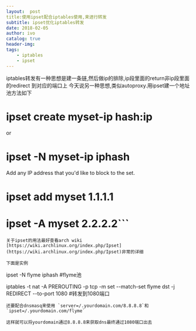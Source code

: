 ```yaml
---
layout:  post
title:使用ipset配合iptables使用,来进行转发
subtitle: ipset优化iptables转发
date: 2018-02-05
author: ivo
catalog: true
header-img:
tags:
    - iptables
    - ipset
---
```

iptables转发有一种思想是建一条链,然后做ip的排除,ip段里面的return非ip段里面的redirect 到对应的端口上
今天说另一种思想,类似autoproxy.用ipset建一个地址池方法如下

# ipset create myset-ip hash:ip
or

# ipset -N myset-ip iphash
Add any IP address that you'd like to block to the set.

# ipset add myset 1.1.1.1
# ipset -A myset 2.2.2.2```

```
关于ipset的用法最好查看arch wiki [https://wiki.archlinux.org/index.php/Ipset](https://wiki.archlinux.org/index.php/Ipset)非常的详细

下面是实例
```
ipset -N flyme iphash   #flyme池

iptables -t nat -A PREROUTING -p tcp -m set --match-set flyme dst -j REDIRECT --to-port 1080            #转发到1080端口

```
还要配合dnsmasq来使用 `server=/.yourdomain.com/8.8.8.8`和`ipset=/.yourdomain.com/flyme`

这样就可以将yourdomain通过8.8.8.8来获取dns最终通过1080端口出去
